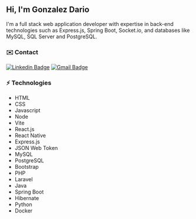 ## Hi, I'm Gonzalez Dario

I'm a full stack web application developer with expertise in back-end technologies such as Express.js, Spring Boot, Socket.io, and databases like MySQL, SQL Server and PostgreSQL.

### ✉️ Contact
[![Linkedin Badge](https://img.shields.io/badge/Gonzalez_Dario-blue?style=flat-square&logo=Linkedin&logoColor=white)](https://www.linkedin.com/in/dariog98/) [![Gmail Badge](https://img.shields.io/badge/darioggonzalez98@gmail.com-c14438?style=flat-square&logo=Gmail&logoColor=white)](mailto:darioggonzalez98@gmail.com)

### ⚡ Technologies
- HTML
- CSS
- Javascript
- Node
- Vite
- React.js
- React Native
- Express.js
- JSON Web Token
- MySQL
- PostgreSQL
- Bootstrap
- PHP
- Laravel
- Java
- Spring Boot
- Hibernate
- Python
- Docker
